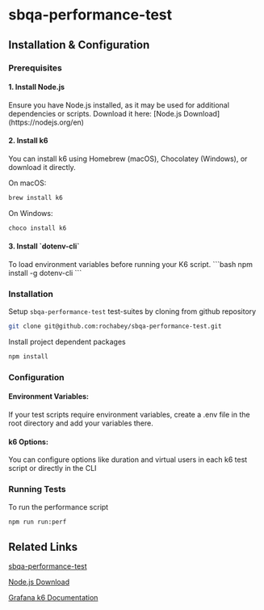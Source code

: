 # sbqa-performance-test

## Installation & Configuration

### Prerequisites
<h4>1. Install Node.js</h4>
Ensure you have Node.js installed, as it may be used for additional dependencies or scripts. Download it here: [Node.js Download](https://nodejs.org/en)

<h4>2. Install k6</h4>
You can install k6 using Homebrew (macOS), Chocolatey (Windows), or download it directly.

On macOS: 
```bash
brew install k6
```
On Windows:
```bash
choco install k6
```

<h4>3. Install `dotenv-cli`</h4>
To load environment variables before running your K6 script.
```bash
npm install -g dotenv-cli
```


### Installation
Setup `sbqa-performance-test` test-suites by cloning from github repository

```bash
git clone git@github.com:rochabey/sbqa-performance-test.git
```

Install project dependent packages
```bash
npm install
```

### Configuration

<h4>Environment Variables:</h4>
If your test scripts require environment variables, create a .env file in the root directory and add your variables there.
<h4>k6 Options:</h4>
You can configure options like duration and virtual users in each k6 test script or directly in the CLI


### Running Tests

To run the performance script
```bash
npm run run:perf
```

## Related Links

[sbqa-performance-test](https://github.com/rochabey/sbqa-performance-test.git)

[Node.js Download](https://nodejs.org/en)

[Grafana k6 Documentation](https://grafana.com/docs/k6/latest/)